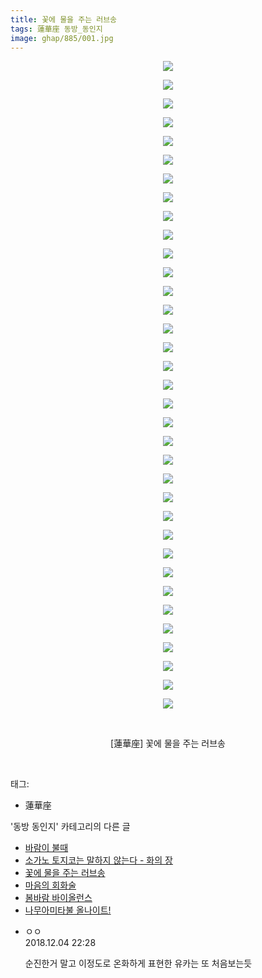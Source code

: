 ```yaml
---
title: 꽃에 물을 주는 러브송
tags: 蓮華座 동방_동인지
image: ghap/885/001.jpg
---
```

<div class="article">
<p style="text-align: center; clear: none; float: none;"><img src="{{ site.nasurl }}/ghap/885/001.jpg"/></p>
<p style="text-align: center; clear: none; float: none;"><img src="{{ site.nasurl }}/ghap/885/002.jpg"/></p>
<p style="text-align: center; clear: none; float: none;"><img src="{{ site.nasurl }}/ghap/885/003.jpg"/></p>
<p style="text-align: center; clear: none; float: none;"><img src="{{ site.nasurl }}/ghap/885/004.jpg"/></p>
<p style="text-align: center; clear: none; float: none;"><img src="{{ site.nasurl }}/ghap/885/005.jpg"/></p>
<p style="text-align: center; clear: none; float: none;"><img src="{{ site.nasurl }}/ghap/885/006.jpg"/></p>
<p style="text-align: center; clear: none; float: none;"><img src="{{ site.nasurl }}/ghap/885/007.jpg"/></p>
<p style="text-align: center; clear: none; float: none;"><img src="{{ site.nasurl }}/ghap/885/008.jpg"/></p>
<p style="text-align: center; clear: none; float: none;"><img src="{{ site.nasurl }}/ghap/885/009.jpg"/></p>
<p style="text-align: center; clear: none; float: none;"><img src="{{ site.nasurl }}/ghap/885/010.jpg"/></p>
<p style="text-align: center; clear: none; float: none;"><img src="{{ site.nasurl }}/ghap/885/011.jpg"/></p>
<p style="text-align: center; clear: none; float: none;"><img src="{{ site.nasurl }}/ghap/885/012.jpg"/></p>
<p style="text-align: center; clear: none; float: none;"><img src="{{ site.nasurl }}/ghap/885/013.jpg"/></p>
<p style="text-align: center; clear: none; float: none;"><img src="{{ site.nasurl }}/ghap/885/014.jpg"/></p>
<p style="text-align: center; clear: none; float: none;"><img src="{{ site.nasurl }}/ghap/885/015.jpg"/></p>
<p style="text-align: center; clear: none; float: none;"><img src="{{ site.nasurl }}/ghap/885/016.jpg"/></p>
<p style="text-align: center; clear: none; float: none;"><img src="{{ site.nasurl }}/ghap/885/017.jpg"/></p>
<p style="text-align: center; clear: none; float: none;"><img src="{{ site.nasurl }}/ghap/885/018.jpg"/></p>
<p style="text-align: center; clear: none; float: none;"><img src="{{ site.nasurl }}/ghap/885/019.jpg"/></p>
<p style="text-align: center; clear: none; float: none;"><img src="{{ site.nasurl }}/ghap/885/020.jpg"/></p>
<p style="text-align: center; clear: none; float: none;"><img src="{{ site.nasurl }}/ghap/885/021.jpg"/></p>
<p style="text-align: center; clear: none; float: none;"><img src="{{ site.nasurl }}/ghap/885/022.jpg"/></p>
<p style="text-align: center; clear: none; float: none;"><img src="{{ site.nasurl }}/ghap/885/023.jpg"/></p>
<p style="text-align: center; clear: none; float: none;"><img src="{{ site.nasurl }}/ghap/885/024.jpg"/></p>
<p style="text-align: center; clear: none; float: none;"><img src="{{ site.nasurl }}/ghap/885/025.jpg"/></p>
<p style="text-align: center; clear: none; float: none;"><img src="{{ site.nasurl }}/ghap/885/026.jpg"/></p>
<p style="text-align: center; clear: none; float: none;"><img src="{{ site.nasurl }}/ghap/885/027.jpg"/></p>
<p style="text-align: center; clear: none; float: none;"><img src="{{ site.nasurl }}/ghap/885/028.jpg"/></p>
<p style="text-align: center; clear: none; float: none;"><img src="{{ site.nasurl }}/ghap/885/029.jpg"/></p>
<p style="text-align: center; clear: none; float: none;"><img src="{{ site.nasurl }}/ghap/885/030.jpg"/></p>
<p style="text-align: center; clear: none; float: none;"><img src="{{ site.nasurl }}/ghap/885/031.jpg"/></p>
<p style="text-align: center; clear: none; float: none;"><img src="{{ site.nasurl }}/ghap/885/032.jpg"/></p>
<p style="text-align: center; clear: none; float: none;"><img src="{{ site.nasurl }}/ghap/885/033.jpg"/></p>
<p style="text-align: center; clear: none; float: none;"><img src="{{ site.nasurl }}/ghap/885/034.jpg"/></p>
<p style="text-align: center; clear: none; float: none;"><img src="{{ site.nasurl }}/ghap/885/035.jpg"/></p>
<p style="text-align: center; clear: none; float: none;"><br/></p>
<p style="text-align: center; clear: none; float: none;">[蓮華座] 꽃에 물을 주는 러브송</p>
<p><br/></p>
</div><div class="tagTrail">
<p>태그: </p>
<ul>
<li>蓮華座</li>
</ul>
</div><div class="another">
<p>'동방 동인지' 카테고리의 다른 글</p>
<ul>
<li><a href="/2016-07-16-ghap_888">바람이 불때</a></li>
<li><a href="/2016-07-16-ghap_887">소가노 토지코는 말하지 않는다 - 화의 장</a></li>
<li><a href="/2016-07-16-ghap_885">꽃에 물을 주는 러브송</a></li>
<li><a href="/2016-07-16-ghap_884">마음의 회화술</a></li>
<li><a href="/2016-07-15-ghap_883">봄바람 바이올런스</a></li>
<li><a href="/2016-07-15-ghap_881">나무아미타불 올나이트!</a></li>
</ul>
</div><div class="cb_module cb_fluid">
<div class="cb_wrt cb_profile">
<div class="comment">
<ul>
<li class="cb_thumb_off" id="comment15382491">
<div class="cb_comment_area">
<div class="cb_info_area">
<div class="cb_section">
<span class="cb_nick_name">ㅇㅇ</span>
</div>
<div class="cb_section">
<span class="cb_date">2018.12.04 22:28 </span>
</div>
</div>
<div class="cb_dsc_comment">
<p class="cb_dsc">
											순진한거 말고 이정도로 온화하게 표현한 유카는 또 처음보는듯
										</p>
</div>
</div></li>
</ul>
</div>
</div><!-- commentList close -->
</div>